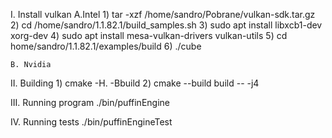 I. Install vulkan
    A.Intel
        1) tar -xzf /home/sandro/Pobrane/vulkan-sdk.tar.gz
        2) cd /home/sandro/1.1.82.1/build_samples.sh
        3) sudo apt install libxcb1-dev xorg-dev
        4) sudo apt install mesa-vulkan-drivers vulkan-utils
        5) cd home/sandro/1.1.82.1/examples/build
        6) ./cube
    
    B. Nvidia

II. Building
    1) cmake -H. -Bbuild
    2) cmake --build build -- -j4

III. Running program
./bin/puffinEngine

IV. Running tests
./bin/puffinEngineTest